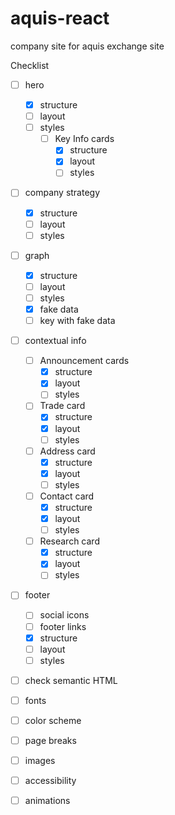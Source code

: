 # aquis-react

company site for aquis exchange site

Checklist

- [ ] hero

  - [x] structure
  - [ ] layout
  - [ ] styles
    - [ ] Key Info cards
      - [x] structure
      - [x] layout
      - [ ] styles

- [ ] company strategy

  - [x] structure
  - [ ] layout
  - [ ] styles

- [ ] graph

  - [x] structure
  - [ ] layout
  - [ ] styles
  - [x] fake data
  - [ ] key with fake data

- [ ] contextual info

  - [ ] Announcement cards
    - [x] structure
    - [x] layout
    - [ ] styles
  - [ ] Trade card
    - [x] structure
    - [x] layout
    - [ ] styles
  - [ ] Address card
    - [x] structure
    - [x] layout
    - [ ] styles
  - [ ] Contact card
    - [x] structure
    - [x] layout
    - [ ] styles
  - [ ] Research card
    - [x] structure
    - [x] layout
    - [ ] styles

- [ ] footer

  - [ ] social icons
  - [ ] footer links
  - [x] structure
  - [ ] layout
  - [ ] styles

- [ ] check semantic HTML
- [ ] fonts
- [ ] color scheme
- [ ] page breaks
- [ ] images
- [ ] accessibility
- [ ] animations
